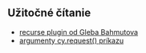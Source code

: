 ## Užitočné čítanie
- [recurse plugin od Gleba Bahmutova](https://github.com/bahmutov/cypress-recurse)
- [argumenty cy.request() príkazu](https://docs.cypress.io/api/commands/request#Arguments)